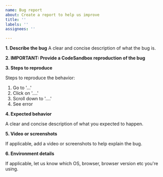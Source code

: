 ```yaml
---
name: Bug report
about: Create a report to help us improve
title: ''
labels: ''
assignees: ''

---
```


**1. Describe the bug**
A clear and concise description of what the bug is.

**2. IMPORTANT: Provide a CodeSandbox reproduction of the bug**

**3. Steps to reproduce**

Steps to reproduce the behavior:

1. Go to '...'
2. Click on '....'
3. Scroll down to '....'
4. See error

**4. Expected behavior**

A clear and concise description of what you expected to happen.

**5. Video or screenshots**

If applicable, add a video or screenshots to help explain the bug.

**6. Environment details**

If applicable, let us know which OS, browser, browser version etc you're using.
